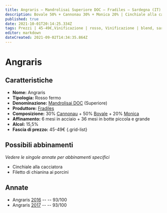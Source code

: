 ```yaml
---
title: Angraris – Mandrolisai Superiore DOC – Fradiles – Sardegna (IT) – 45-49€ – 5★
description: Bovale 50% + Cannonau 30% + Monica 20% | Cinchiale alla cacciatora – Filetto di chianina ai porcini
published: true
date: 2021-10-01T20:14:25.334Z
tags: Prezzi | 45-49€,Vinificazione | rosso, Vinificazione | blend, sardegna, Vinificazione | fermo, Valutazioni | 5 stelle, Cannonau, bovale, monica, Cinchiale alla cacciatora, Filetto di chianina ai porcini
editor: markdown
dateCreated: 2021-09-02T14:34:35.864Z
---
```


# Angraris

## Caratteristiche
- **Nome:** Angraris 
- **Tipologia:** Rosso fermo
- **Denominazione:** [Mandrolisai DOC](/denominazioni/Italia/Sardegna/DOC/Mondrolisai) (Superiore)
- **Produttore:** [Fradiles](/produttori/Italia/Sardegna/Fradiles) 
- **Composizione:** 30% [Cannonau](/vitigni/Italia/bacca-nera/Cannonau) + 50% [Bovale](/vitigni/Italia/bacca-nera/bovale) + 20% [Monica](/vitigni/Italia/bacca-nera/monica)
- **Affinamento:** 6 mesi in acciaio + 36 mesi in botte piccola e grande
- **Alcol:** 15,5%
- **Fascia di prezzo:** 45-49€
{.grid-list}



## Possibili abbinamenti
*Vedere le singole annate per abbinamenti specifici*

- Cinchiale alla cacciatora
- Filetto di chianina ai porcini 

## Annate
- Angraris [2016](vini/Italia/Sardegna/Fradiles/Angraris/2016) -- <span class="star-5"></span> -- 93/100
- Angraris [2017](vini/Italia/Sardegna/Fradiles/Angraris/2017) -- <span class="star-5"></span> -- 93/100


